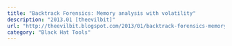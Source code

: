 ```yaml
---
title: "Backtrack Forensics: Memory analysis with volatility"
description: "2013.01 [theevilbit]"
url: "http://theevilbit.blogspot.com/2013/01/backtrack-forensics-memory-analysis.html"
category: "Black Hat Tools"
---
```

